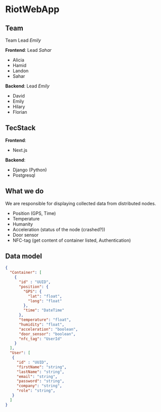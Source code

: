 # RiotWebApp

## Team

Team Lead *Emily*

**Frontend**: Lead *Sahar*
- Alicia
- Hamid
- Landon
- Sahar

**Backend**: Lead *Emily*
- David
- Emily
- Hilary
- Florian

## TecStack

**Frontend**:
- Next.js

**Backend**:
- Django (Python)
- Postgresql

## What we do

We are responsible for displaying collected data from distributed nodes.
- Position (GPS, Time)
- Temperature
- Humanity
- Acceleration (status of the node (crashed?))
- Door sensor
- NFC-tag (get content of container listed, Authentication)

## Data model

```json
{
  "Container": [
    { 
      "id" : "UUID",
      "position": {
        "GPS": {
          "lat": "float",
          "long": "float"
        },
        "time": "DateTime"
      },
      "temperature": "float",
      "humidity": "float",
      "acceleration": "boolean",
      "door_sensor": "boolean",
      "nfc_tag": "UserId"
    }
  ],
  "User": [
   { 
     "id" : "UUID",
     "firstName": "string",
     "lastName": "string",
     "email": "string",
     "password": "string",
     "company": "string",
     "role": "string",
   }
  ]
}
```
